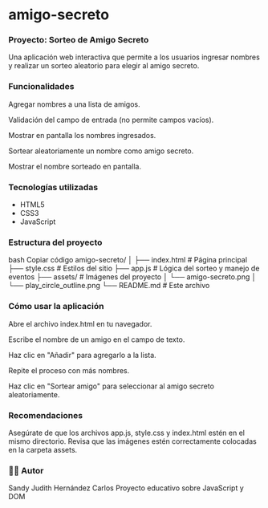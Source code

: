 # amigo-secreto
### Proyecto: Sorteo de Amigo Secreto
Una aplicación web interactiva que permite a los usuarios ingresar nombres y realizar un sorteo aleatorio para elegir al amigo secreto.

### Funcionalidades
Agregar nombres a una lista de amigos.

Validación del campo de entrada (no permite campos vacíos).

Mostrar en pantalla los nombres ingresados.

Sortear aleatoriamente un nombre como amigo secreto.

Mostrar el nombre sorteado en pantalla.

### Tecnologías utilizadas
 * HTML5
 * CSS3
 * JavaScript

### Estructura del proyecto
bash
Copiar código
amigo-secreto/
│
├── index.html        # Página principal
├── style.css         # Estilos del sitio
├── app.js            # Lógica del sorteo y manejo de eventos
├── assets/           # Imágenes del proyecto
│   └── amigo-secreto.png
│   └── play_circle_outline.png
└── README.md         # Este archivo
### Cómo usar la aplicación
Abre el archivo index.html en tu navegador.

Escribe el nombre de un amigo en el campo de texto.

Haz clic en "Añadir" para agregarlo a la lista.

Repite el proceso con más nombres.

Haz clic en "Sortear amigo" para seleccionar al amigo secreto aleatoriamente.

### Recomendaciones
Asegúrate de que los archivos app.js, style.css y index.html estén en el mismo directorio.
Revisa que las imágenes estén correctamente colocadas en la carpeta assets.

### 🧑‍💻 Autor
Sandy Judith Hernández Carlos
Proyecto educativo sobre JavaScript y DOM
